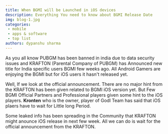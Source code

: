 ```yaml
---
title: When BGMI will be Launched in iOS devices
description: Everything You need to know about BGMI Release Date
img: blog-1.jpg
categories: 
 - mobile
 - apps & software
 - top list
authors: dypanshu sharma
---
```

As you all know PUBGM has been banned in india due to data security issues and KRAFTON (Parental Company of PUBGM) has Announced new title for India specific users BGMI few weeks ago. All Android Gamers are enjoying the BGMI but for iOS users it hasn't released yet. 

Well, If we look at the official announcement. There are no major hint from the KRAFTON has been given related to BGMI iOS version yet. But Few BGMI Official Partners and Professional players given some hint to the iOS players. **Kronten** who is the owner, player of Godl Team has said that iOS plaers have to wait for Little long Period.

Some leaked info has been spreading in the Community that KRAFTON might anounce iOS release in next few week. All we can do is wait for the official announcement from the KRAFTON. 